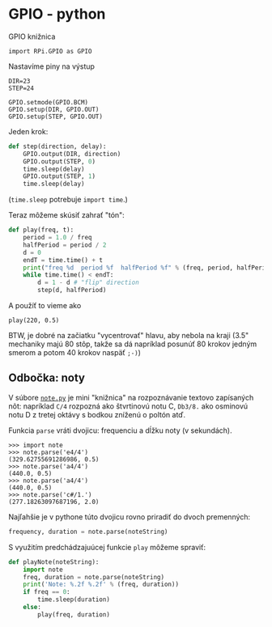 GPIO - python
=============

GPIO knižnica

```
import RPi.GPIO as GPIO
```

Nastavíme piny na výstup

```
DIR=23
STEP=24

GPIO.setmode(GPIO.BCM)
GPIO.setup(DIR, GPIO.OUT)
GPIO.setup(STEP, GPIO.OUT)
```

Jeden krok:
```python
def step(direction, delay):
    GPIO.output(DIR, direction)
    GPIO.output(STEP, 0)
    time.sleep(delay)
    GPIO.output(STEP, 1)
    time.sleep(delay)
```

(`time.sleep` potrebuje `import time`.)


Teraz môžeme skúsiť zahrať "tón":
```python
def play(freq, t):
    period = 1.0 / freq
    halfPeriod = period / 2
    d = 0
    endT = time.time() + t
    print("freq %d  period %f  halfPeriod %f" % (freq, period, halfPeriod))
    while time.time() < endT:
        d = 1 - d # "flip" direction
        step(d, halfPeriod)
```

A použíť to vieme ako

```
play(220, 0.5)
```

BTW, je dobré na začiatku "vycentrovať" hlavu, aby nebola na kraji
(3.5" mechaniky majú 80 stôp, takže sa dá napríklad posunúť 80 krokov jedným
smerom a potom 40 krokov naspäť `;-)`)

Odbočka: noty
-------------

V súbore [`note.py`](python/note.py) je mini "knižnica" na rozpoznávanie
textovo zapísaných nôt: napríklad `C/4` rozpozná ako štvrtinovú notu C,
`Db3/8.` ako osminovú notu D z tretej oktávy s bodkou zníženú o poltón atď.

Funkcia `parse` vráti dvojicu: frequenciu a dĺžku noty (v sekundách).

```
>>> import note
>>> note.parse('e4/4')
(329.62755691286986, 0.5)
>>> note.parse('a4/4')
(440.0, 0.5)
>>> note.parse('a4/4')
(440.0, 0.5)
>>> note.parse('c#/1.')
(277.18263097687196, 2.0)
```

Najľahšie je v pythone túto dvojicu rovno priradiť do dvoch premenných:

```python
frequency, duration = note.parse(noteString)
```

S využitím predchádzajuúcej funkcie `play` môžeme spraviť:

```python
def playNote(noteString):
    import note
    freq, duration = note.parse(noteString)
    print('Note: %.2f %.2f' % (freq, duration))
    if freq == 0:
        time.sleep(duration)
    else:
        play(freq, duration)
```
